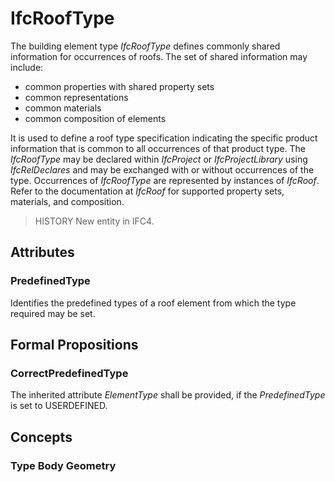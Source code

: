 # IfcRoofType

The building element type _IfcRoofType_ defines commonly shared information for occurrences of roofs. The set of shared information may include:

* common properties with shared property sets
* common representations
* common materials
* common composition of elements

<!-- end of short definition -->

It is used to define a roof type specification indicating the specific product information that is common to all occurrences of that product type. The _IfcRoofType_ may be declared within _IfcProject_ or _IfcProjectLibrary_ using _IfcRelDeclares_ and may be exchanged with or without occurrences of the type. Occurrences of _IfcRoofType_ are represented by instances of _IfcRoof_. Refer to the documentation at _IfcRoof_ for supported property sets, materials, and composition.

> HISTORY New entity in IFC4.

## Attributes

### PredefinedType
Identifies the predefined types of a roof element from which the type required may be set.

## Formal Propositions

### CorrectPredefinedType
The inherited attribute _ElementType_ shall be provided, if the _PredefinedType_ is set to USERDEFINED.

## Concepts

### Type Body Geometry



